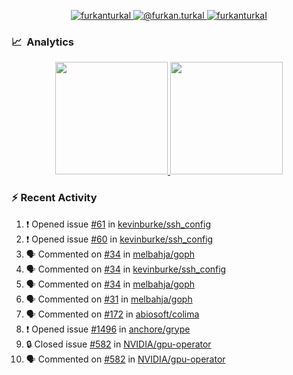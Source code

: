 <p align="center">
  <a href="https://linkedin.com/in/furkanturkal" target="blank">
    <img src="https://img.shields.io/badge/linkedin-%230077B5.svg?&style=for-the-badge&logo=linkedin&logoColor=white" alt="furkanturkal" />
  </a>
  <a href="https://medium.com/@furkan.turkal" target="blank">
    <img src="https://img.shields.io/badge/medium-%2312100E.svg?&style=for-the-badge&logo=medium&logoColor=white" alt="@furkan.turkal" />
  </a>
  <a href="https://twitter.com/furkanturkaI" target="blank">
    <img src="https://img.shields.io/badge/Twitter-1DA1F2?style=for-the-badge&logo=twitter&logoColor=white" alt="furkanturkaI" />
  </a>
</p>

### 📈 &nbsp;Analytics

<p align="center">
  <a href="https://coderstats.net/github/#Dentrax">
    <img height="180em" src="https://github-readme-stats-eight-theta.vercel.app/api?username=Dentrax&show_icons=true&theme=algolia&include_all_commits=true&count_private=true&line_height=26"/>
    <img height="180em" src="https://github-readme-stats-eight-theta.vercel.app/api/top-langs/?username=Dentrax&layout=compact&langs_count=8&theme=algolia&line_height=26"/>
  </a>
</p>

### :zap: Recent Activity

<!--START_SECTION:activity-->
1. ❗ Opened issue [#61](https://github.com/kevinburke/ssh_config/issues/61) in [kevinburke/ssh_config](https://github.com/kevinburke/ssh_config)
2. ❗ Opened issue [#60](https://github.com/kevinburke/ssh_config/issues/60) in [kevinburke/ssh_config](https://github.com/kevinburke/ssh_config)
3. 🗣 Commented on [#34](https://github.com/melbahja/goph/pull/34#issuecomment-1722328587) in [melbahja/goph](https://github.com/melbahja/goph)
4. 🗣 Commented on [#34](https://github.com/kevinburke/ssh_config/issues/34#issuecomment-1722326810) in [kevinburke/ssh_config](https://github.com/kevinburke/ssh_config)
5. 🗣 Commented on [#34](https://github.com/melbahja/goph/pull/34#issuecomment-1722325182) in [melbahja/goph](https://github.com/melbahja/goph)
6. 🗣 Commented on [#31](https://github.com/melbahja/goph/issues/31#issuecomment-1722321417) in [melbahja/goph](https://github.com/melbahja/goph)
7. 🗣 Commented on [#172](https://github.com/abiosoft/colima/issues/172#issuecomment-1722318471) in [abiosoft/colima](https://github.com/abiosoft/colima)
8. ❗ Opened issue [#1496](https://github.com/anchore/grype/issues/1496) in [anchore/grype](https://github.com/anchore/grype)
9. 🔒 Closed issue [#582](https://github.com/NVIDIA/gpu-operator/issues/582) in [NVIDIA/gpu-operator](https://github.com/NVIDIA/gpu-operator)
10. 🗣 Commented on [#582](https://github.com/NVIDIA/gpu-operator/issues/582#issuecomment-1720941039) in [NVIDIA/gpu-operator](https://github.com/NVIDIA/gpu-operator)
<!--END_SECTION:activity-->
